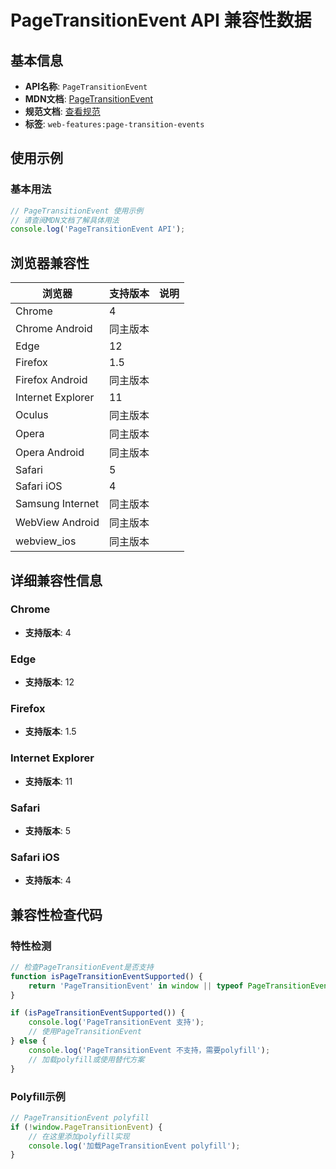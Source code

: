 # PageTransitionEvent API 兼容性数据

## 基本信息

- **API名称**: `PageTransitionEvent`
- **MDN文档**: [PageTransitionEvent](https://developer.mozilla.org/docs/Web/API/PageTransitionEvent)
- **规范文档**: [查看规范](https://html.spec.whatwg.org/multipage/nav-history-apis.html#the-pagetransitionevent-interface)
- **标签**: `web-features:page-transition-events`

## 使用示例

### 基本用法

```javascript
// PageTransitionEvent 使用示例
// 请查阅MDN文档了解具体用法
console.log('PageTransitionEvent API');
```

## 浏览器兼容性

| 浏览器 | 支持版本 | 说明 |
|--------|----------|------|
| Chrome | 4 |  |
| Chrome Android | 同主版本 |  |
| Edge | 12 |  |
| Firefox | 1.5 |  |
| Firefox Android | 同主版本 |  |
| Internet Explorer | 11 |  |
| Oculus | 同主版本 |  |
| Opera | 同主版本 |  |
| Opera Android | 同主版本 |  |
| Safari | 5 |  |
| Safari iOS | 4 |  |
| Samsung Internet | 同主版本 |  |
| WebView Android | 同主版本 |  |
| webview_ios | 同主版本 |  |

## 详细兼容性信息

### Chrome

- **支持版本**: 4

### Edge

- **支持版本**: 12

### Firefox

- **支持版本**: 1.5

### Internet Explorer

- **支持版本**: 11

### Safari

- **支持版本**: 5

### Safari iOS

- **支持版本**: 4

## 兼容性检查代码

### 特性检测

```javascript
// 检查PageTransitionEvent是否支持
function isPageTransitionEventSupported() {
    return 'PageTransitionEvent' in window || typeof PageTransitionEvent !== 'undefined';
}

if (isPageTransitionEventSupported()) {
    console.log('PageTransitionEvent 支持');
    // 使用PageTransitionEvent
} else {
    console.log('PageTransitionEvent 不支持，需要polyfill');
    // 加载polyfill或使用替代方案
}
```

### Polyfill示例

```javascript
// PageTransitionEvent polyfill
if (!window.PageTransitionEvent) {
    // 在这里添加polyfill实现
    console.log('加载PageTransitionEvent polyfill');
}
```

